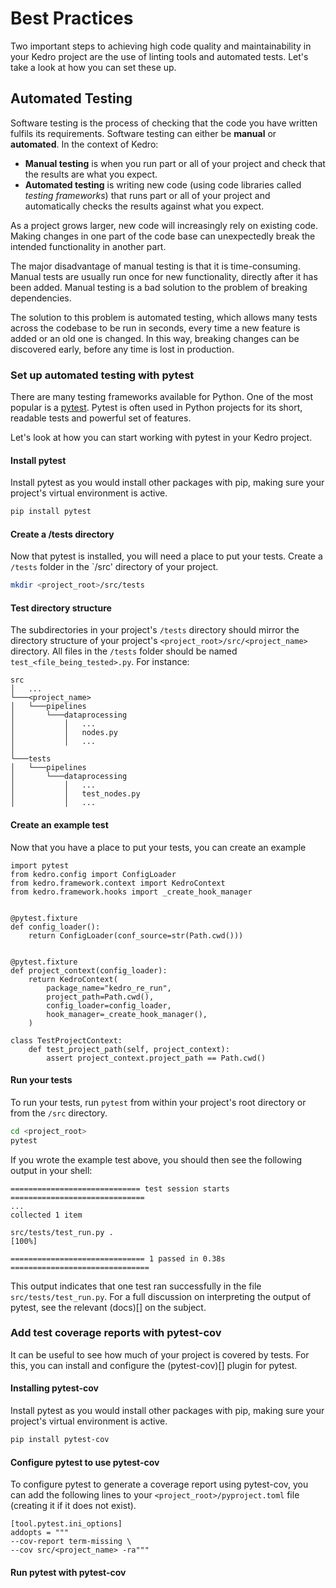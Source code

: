 # Best Practices

Two important steps to achieving high code quality and maintainability in your Kedro project are the use of linting tools and automated tests. Let's take a look at how you can set these up.

## Automated Testing

Software testing is the process of checking that the code you have written fulfils its requirements. Software testing can either be **manual** or **automated**. In the context of Kedro:
- **Manual testing** is when you run part or all of your project and check that the results are what you expect.
- **Automated testing** is writing new code (using code libraries called _testing frameworks_) that runs part or all of your project and automatically checks the results against what you expect.

As a project grows larger, new code will increasingly rely on existing code. Making changes in one part of the code base can unexpectedly break the intended functionality in another part.

The major disadvantage of manual testing is that it is time-consuming. Manual tests are usually run once for new functionality, directly after it has been added. Manual testing is a bad solution to the problem of breaking dependencies.

The solution to this problem is automated testing, which allows many tests across the codebase to be run in seconds, every time a new feature is added or an old one is changed. In this way, breaking changes can be discovered early, before any time is lost in production.

### Set up automated testing with pytest

There are many testing frameworks available for Python. One of the most popular is a [pytest](https://docs.pytest.org/). Pytest is often used in Python projects for its short, readable tests and powerful set of features.

Let's look at how you can start working with pytest in your Kedro project.

#### Install pytest

Install pytest as you would install other packages with pip, making sure your project's virtual environment is active.

```bash
pip install pytest
```

#### Create a /tests directory

Now that pytest is installed, you will need a place to put your tests. Create a `/tests` folder in the `/src' directory of your project.

```bash
mkdir <project_root>/src/tests
```

#### Test directory structure

The subdirectories in your project's `/tests` directory should mirror the directory structure of your project's `<project_root>/src/<project_name>` directory. All files in the `/tests` folder should be named `test_<file_being_tested>.py`. For instance:

```
src
│   ...
└───<project_name>
│   └───pipelines
│       └───dataprocessing
│           │   ...
│           │   nodes.py
│           │   ...
│   
└───tests
│   └───pipelines
│       └───dataprocessing
│           │   ...
│           │   test_nodes.py
│           │   ...
```

#### Create an example test

Now that you have a place to put your tests, you can create an example 

```
import pytest
from kedro.config import ConfigLoader
from kedro.framework.context import KedroContext
from kedro.framework.hooks import _create_hook_manager


@pytest.fixture
def config_loader():
    return ConfigLoader(conf_source=str(Path.cwd()))


@pytest.fixture
def project_context(config_loader):
    return KedroContext(
        package_name="kedro_re_run",
        project_path=Path.cwd(),
        config_loader=config_loader,
        hook_manager=_create_hook_manager(),
    )

class TestProjectContext:
    def test_project_path(self, project_context):
        assert project_context.project_path == Path.cwd()
```

#### Run your tests

To run your tests, run `pytest` from within your project's root directory or from the `/src` directory.

```bash
cd <project_root>
pytest
```

If you wrote the example test above, you should then see the following output in your shell:

```
============================= test session starts ==============================
...
collected 1 item

src/tests/test_run.py .                                                  [100%]

============================== 1 passed in 0.38s ===============================
```

This output indicates that one test ran successfully in the file `src/tests/test_run.py`. For a full discussion on interpreting the output of pytest, see the relevant (docs)[] on the subject.

### Add test coverage reports with pytest-cov

It can be useful to see how much of your project is covered by tests. For this, you can install and configure the (pytest-cov)[] plugin for pytest.

#### Installing pytest-cov

Install pytest as you would install other packages with pip, making sure your project's virtual environment is active.

```bash
pip install pytest-cov
```

#### Configure pytest to use pytest-cov

To configure pytest to generate a coverage report using pytest-cov, you can add the following lines to your `<project_root>/pyproject.toml` file (creating it if it does not exist).

```
[tool.pytest.ini_options]
addopts = """
--cov-report term-missing \
--cov src/<project_name> -ra"""
```

#### Run pytest with pytest-cov


